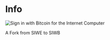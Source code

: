 # Info

![Sign in with Bitcoin for the Internet Computer](/media/new_header.png)

A Fork from SIWE to SIWB